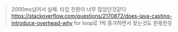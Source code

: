 >2000ms넘어서 실패. 타입 전환이 너무 많았던것같다 https://stackoverflow.com/questions/2170872/does-java-casting-introduce-overhead-why for loop로 1씩 증가하면서 찾는것도 한몫한듯